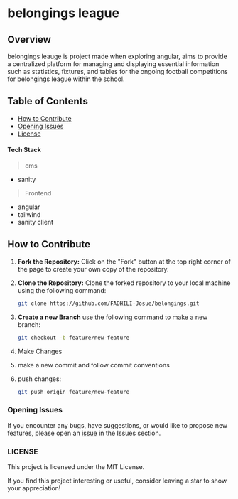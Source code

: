 # belongings league

## Overview

belongings leauge is project made when exploring angular, aims to provide a centralized platform for managing and displaying essential information such as statistics, fixtures, and tables for the ongoing football competitions for belongings league within the school.

## Table of Contents

- [How to Contribute](#how-to-contribute)
- [Opening Issues](#opening-issues)
- [License](#license)


#### Tech Stack

> cms

  - sanity

> Frontend

  - angular
  - tailwind
  - sanity client

## How to Contribute

1. **Fork the Repository:** Click on the "Fork" button at the top right corner of the page to create your own copy of the repository.

2. **Clone the Repository:** Clone the forked repository to your local machine using the following command:
   ```bash
   git clone https://github.com/FADHILI-Josue/belongings.git
   ```
3. **Create a new Branch** use the following command to make a new branch:
    ```bash
    git checkout -b feature/new-feature
    ```
4. Make Changes
5. make a new commit and follow commit conventions
6. push changes:
    ```bash
    git push origin feature/new-feature

    ```

### Opening Issues
If you encounter any bugs, have suggestions, or would like to propose new features, please open an [issue][issues] in the Issues section.

### LICENSE
This project is licensed under the MIT License.


If you find this project interesting or useful, consider leaving a star to show your appreciation!



[issues]: https://github.com/FADHILI-Josue/belongings/issues
